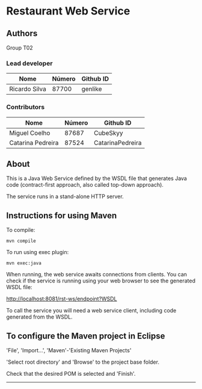 # Restaurant Web Service

## Authors

Group T02

### Lead developer 

| Nome              | Número   | Github ID          |
| ----------------- | -------- | ------------------ | 
| Ricardo Silva     | 87700    | genlike            |



### Contributors

| Nome              | Número   | Github ID          |
| ----------------- | -------- | ------------------ | 
| Miguel Coelho     | 87687    | CubeSkyy           |
| Catarina Pedreira | 87524    | CatarinaPedreira   |



## About

This is a Java Web Service defined by the WSDL file that generates Java code
(contract-first approach, also called top-down approach).

The service runs in a stand-alone HTTP server.


## Instructions for using Maven

To compile:

```
mvn compile
```

To run using exec plugin:

```
mvn exec:java
```

When running, the web service awaits connections from clients.
You can check if the service is running using your web browser 
to see the generated WSDL file:

[http://localhost:8081/rst-ws/endpoint?WSDL](http://localhost:8081/rst-ws/endpoint?WSDL)

To call the service you will need a web service client,
including code generated from the WSDL.


## To configure the Maven project in Eclipse

'File', 'Import...', 'Maven'-'Existing Maven Projects'

'Select root directory' and 'Browse' to the project base folder.

Check that the desired POM is selected and 'Finish'.


----
